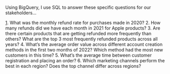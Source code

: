 Using BigQuery, I use SQL to answer these specific questions for our stakeholders...

[1](q1_sale_trends_macbook.sql/). What was the monthly refund rate for purchases made in 2020?
2. How many refunds did we have each month in 2021 for Apple products?
3. Are there certain products that are getting refunded more frequently than others? What are the top 3 most frequently refunded products across all years?
4. What’s the average order value across different account creation methods in the first two months of 2022? Which method had the most new customers in this time?
5. What’s the average time between customer registration and placing an order?
6. Which marketing channels perform the best in each region? Does the top channel differ across regions?

